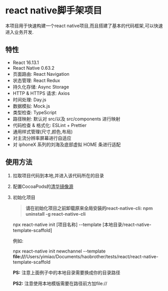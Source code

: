 # react native脚手架项目

本项目用于快速构建一个react native项目,而且搭建了基本的代码框架,可以快速进入业务开发.

## 特性

- React 16.13.1
- React Native 0.63.2
- 页面路由: React Navigation
- 状态管理: React Redux
- 持久化存储: Async Storage
- HTTP & HTTPS 请求: Axios
- 时间处理: Day.js
- 数据模拟: Mock.js
- 类型检查: TypeScript
- 路径映射: 默认对 src/以及 src/components 进行映射
- 代码检查 & 格式化: ESLint + Prettier
- 通用样式管理(尺寸,颜色,布局)
- 对主流分辨率屏幕进行自适应
- 对 iphoneX 系列的刘海及底部虚拟 HOME 条进行适配

## 使用方法

1. 拉取项目代码到本地,并进入该代码所在的目录

2. 配置CocoaPods的[清华镜像源](https://mirror.tuna.tsinghua.edu.cn/help/CocoaPods/)

3. 初始化项目

   > **请在初始化项目之前卸载原来全局安装的react-native-cli: npm uninstall -g react-native-cli**

   npx react-native init [项目名称] --template [本地目录/react-native-template-scaffold]

   例如:

   npx react-native init newchannel --template **file://**/Users/yimiao/Documents/haobrother/tests/react/react-native-template-scaffold

   **PS:** 注意上面例子中的本地目录需要换成你的目录路径

   **PS2:** 注意使用本地模版需要在路径前方加file://